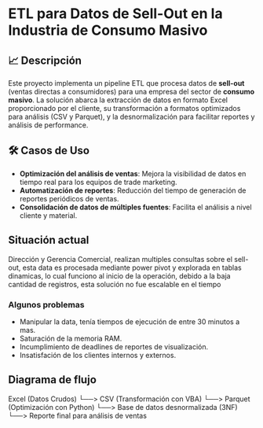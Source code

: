# ETL para Datos de Sell-Out en la Industria de Consumo Masivo

## 📈 Descripción
Este proyecto implementa un pipeline ETL que procesa datos de **sell-out** (ventas directas a consumidores) para una empresa del sector de **consumo masivo**. La solución abarca la extracción de datos en formato Excel proporcionado por el cliente, su transformación a formatos optimizados para análisis (CSV y Parquet), y la desnormalización para facilitar reportes y análisis de performance.

## 🛠️ Casos de Uso
- **Optimización del análisis de ventas**: Mejora la visibilidad de datos en tiempo real para los equipos de trade marketing.
- **Automatización de reportes**: Reducción del tiempo de generación de reportes periódicos de ventas.
- **Consolidación de datos de múltiples fuentes**: Facilita el análisis a nivel cliente y material.


## Situación actual

Dirección y Gerencia Comercial, realizan multiples consultas sobre el sell-out, esta data es procesada mediante power pivot y explorada en tablas dinamicas, lo cual funciono al inicio de la operación, debido a la baja cantidad de registros, esta solución no fue escalable en el tiempo

### Algunos problemas

- Manipular la data, tenía tiempos de ejecución de entre 30 minutos a mas.
- Saturación de la memoria RAM.
- Incumplimiento de deadlines de reportes de visualización.
- Insatisfación de los clientes internos y externos.

## Diagrama de flujo

Excel (Datos Crudos) 
   └──> CSV (Transformación con VBA)
        └──> Parquet (Optimización con Python)
             └──> Base de datos desnormalizada (3NF)
                  └──> Reporte final para análisis de ventas

